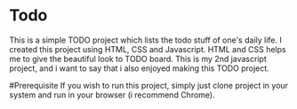 # Todo
This is a simple TODO project which lists the todo stuff of one's daily life. I created this project using HTML, CSS and Javascript. HTML and CSS helps me to give the beautiful look to TODO board. This is my 2nd javascript project, and i want to say that i also enjoyed making this TODO project.

#Prerequisite
If you wish to run this project, simply just clone project in your system and run in your browser (i recommend Chrome).
